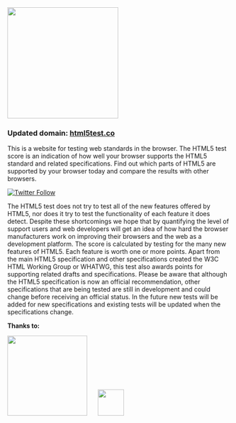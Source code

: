 <img src="https://html5te.st/assets/html5test.svg" width="250">

### Updated domain: [html5test.co](https://html5test.co)

This is a website for testing web standards in the browser. The HTML5 test score is an indication 
of how well your browser supports the HTML5 standard and related specifications. Find out which 
parts of HTML5 are supported by your browser today and compare the results with other browsers.

[![Twitter Follow](https://img.shields.io/twitter/follow/html5test.svg?style=social)](https://twitter.com/html5test)

The HTML5 test does not try to test all of the new features offered by HTML5, nor does it try to 
test the functionality of each feature it does detect. Despite these shortcomings we hope that 
by quantifying the level of support users and web developers will get an idea of how hard the browser 
manufacturers work on improving their browsers and the web as a development platform.
The score is calculated by testing for the many new features of HTML5. Each feature is worth one or 
more points. Apart from the main HTML5 specification and other specifications created the W3C HTML 
Working Group or WHATWG, this test also awards points for supporting related drafts and specifications.
Please be aware that although the HTML5 specification is now an official recommendation, other 
specifications that are being tested are still in development and could change before receiving 
an official status. In the future new tests will be added for new specifications and existing 
tests will be updated when the specifications change.


**Thanks to:**  

<a href="https://www.browserstack.com"><img src="https://html5te.st/assets/browserstack.svg" width="180"></a> &nbsp;&nbsp;&nbsp;&nbsp;
<a href="https://www.cloudvps.nl"><img src="https://html5test.com/images/sponsors/cloudvps@2x.png" width="59"></a>
